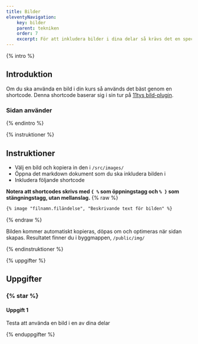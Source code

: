 ```yaml
---
title: Bilder
eleventyNavigation:
    key: bilder
    parent: tekniken
    order: 7
    excerpt: För att inkludera bilder i dina delar så krävs det en speciell shortcode
---
```


{% intro %}

## Introduktion

Om du ska använda en bild i din kurs så används det bäst genom en shortcode.
Denna shortcode baserar sig i sin tur på [11tys bild-plugin](https://www.11ty.dev/docs/plugins/image/).

### Sidan använder

{% endintro %}

{% instruktioner %}

## Instruktioner

-   Välj en bild och kopiera in den i `/src/images/`
-   Öppna det markdown dokument som du ska inkludera bilden i
-   Inkludera följande shortcode

**Notera att shortcodes skrivs med `{ %` som öppningstagg och `% }` som stängningstagg, utan mellanslag.**
{% raw %}
```markdown
{% image "filnamn.filändelse", "Beskrivande text för bilden" %}
```
{% endraw %}

Bilden kommer automatiskt kopieras, döpas om och optimeras när sidan skapas.
Resultatet finner du i byggmappen, `/public/img/`

{% endinstruktioner %}

{% uppgifter %}

## Uppgifter

### {% star %}

#### Uppgift 1

Testa att använda en bild i en av dina delar

{% enduppgifter %}
